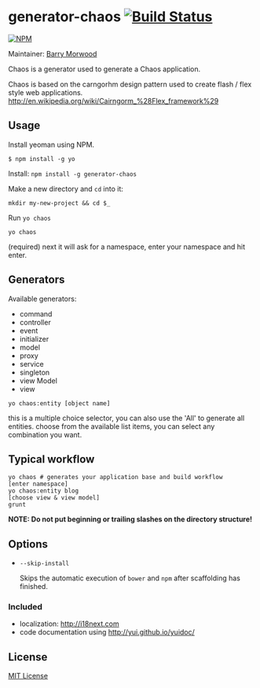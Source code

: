 # generator-chaos [![Build Status](https://secure.travis-ci.org/bmorwood/generator-chaos.png?branch=master)](https://travis-ci.org/bmorwood/generator-chaos)

[![NPM](https://nodei.co/npm/generator-chaos.png)](https://nodei.co/npm/generator-chaos)

Maintainer: [Barry Morwood](https://github.com/bmorwood) <script data-gittip-username="bmorwood" data-gittip-widget="button" >
</script>

Chaos is a generator used to generate a Chaos application.

Chaos is based on the carngorhm design pattern used to create flash / flex style web applications.
http://en.wikipedia.org/wiki/Cairngorm_%28Flex_framework%29

## Usage

Install yeoman using NPM.

```
$ npm install -g yo
```

Install: `npm install -g generator-chaos`

Make a new directory and `cd` into it:
```
mkdir my-new-project && cd $_
```

Run `yo chaos`
```
yo chaos
```

(required) next it will ask for a namespace, enter your namespace and hit enter.
## Generators

Available generators:

- command
- controller
- event
- initializer
- model
- proxy
- service
- singleton
- view Model
- view

```
yo chaos:entity [object name]
```
this is a multiple choice selector, you can also use the 'All' to generate all entities.
choose from the available list items, you can select any combination you want.


## Typical workflow

```
yo chaos # generates your application base and build workflow
[enter namespace]
yo chaos:entity blog
[choose view & view model]
grunt
```

**NOTE: Do not put beginning or trailing slashes on the directory structure!**


## Options

* `--skip-install`

  Skips the automatic execution of `bower` and `npm` after
  scaffolding has finished.


### Included

* localization: http://i18next.com
* code documentation using http://yui.github.io/yuidoc/

## License

[MIT License](http://en.wikipedia.org/wiki/MIT_License)
